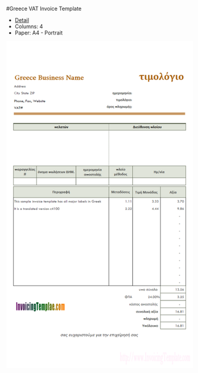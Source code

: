 ﻿#Greece VAT Invoice Template
- [Detail](https://www.invoicingtemplate.com/greece-vat-invoice-template)
- Columns: 4
- Paper: A4 - Portrait

![Screenshot for Greece VAT Invoice Template](greece-vat-invoice-template.png)